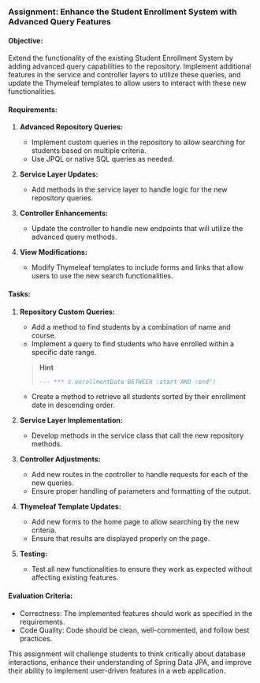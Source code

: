 ### Assignment: Enhance the Student Enrollment System with Advanced Query Features

#### Objective:
Extend the functionality of the existing Student Enrollment System by adding advanced query capabilities to the repository. Implement additional features in the service and controller layers to utilize these queries, and update the Thymeleaf templates to allow users to interact with these new functionalities.

#### Requirements:
1. **Advanced Repository Queries:**
   - Implement custom queries in the repository to allow searching for students based on multiple criteria.
   - Use JPQL or native SQL queries as needed.

2. **Service Layer Updates:**
   - Add methods in the service layer to handle logic for the new repository queries.

3. **Controller Enhancements:**
   - Update the controller to handle new endpoints that will utilize the advanced query methods.

4. **View Modifications:**
   - Modify Thymeleaf templates to include forms and links that allow users to use the new search functionalities.

#### Tasks:

1. **Repository Custom Queries:**
   - Add a method to find students by a combination of name and course.
   - Implement a query to find students who have enrolled within a specific date range.
    > **Hint**
    > ```sql
    > --- *** s.enrollmentDate BETWEEN :start AND :end")
    > ```
   - Create a method to retrieve all students sorted by their enrollment date in descending order.

2. **Service Layer Implementation:**
   - Develop methods in the service class that call the new repository methods.

3. **Controller Adjustments:**
   - Add new routes in the controller to handle requests for each of the new queries.
   - Ensure proper handling of parameters and formatting of the output.

4. **Thymeleaf Template Updates:**
   - Add new forms to the home page to allow searching by the new criteria.
   - Ensure that results are displayed properly on the page.

5. **Testing:**
   - Test all new functionalities to ensure they work as expected without affecting existing features.



#### Evaluation Criteria:
- Correctness: The implemented features should work as specified in the requirements.
- Code Quality: Code should be clean, well-commented, and follow best practices.




This assignment will challenge students to think critically about database interactions, enhance their understanding of Spring Data JPA, and improve their ability to implement user-driven features in a web application.
